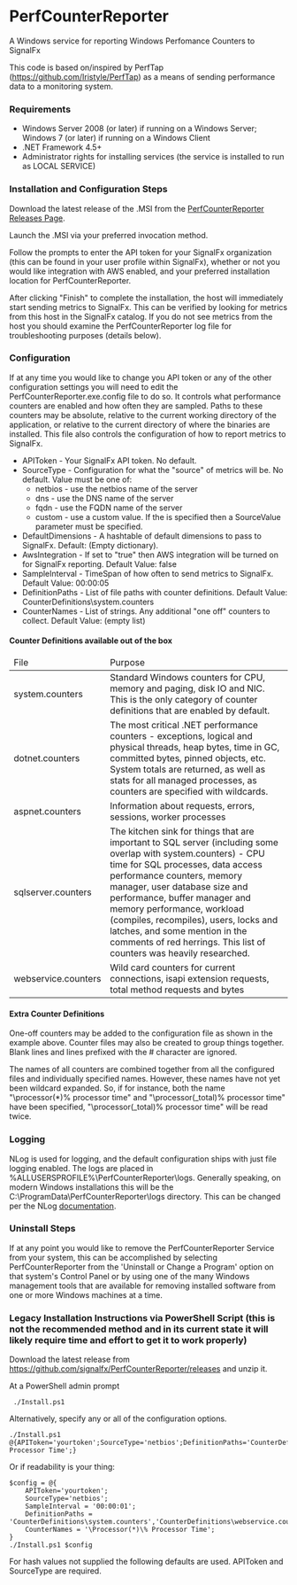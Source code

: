 # PerfCounterReporter
A Windows service for reporting Windows Perfomance Counters to SignalFx

This code is based on/inspired by PerfTap (https://github.com/Iristyle/PerfTap) as a means of sending performance data to a monitoring system.

### Requirements

* Windows Server 2008 (or later) if running on a Windows Server; Windows 7 (or later) if running on a Windows Client
* .NET Framework 4.5+
* Administrator rights for installing services (the service is installed to run as LOCAL SERVICE)

### Installation and Configuration Steps
Download the latest release of the .MSI from the [PerfCounterReporter Releases Page](https://github.com/signalfx/PerfCounterReporter/releases).

Launch the .MSI via your preferred invocation method.

Follow the prompts to enter the API token for your SignalFx organization (this can be found in your user profile within SignalFx), whether or not you would like integration with AWS enabled, and your preferred installation location for PerfCounterReporter.

After clicking "Finish" to complete the installation, the host will immediately start sending metrics to SignalFx. This can be verified by looking for metrics from this host in the SignalFx catalog. If you do not see metrics from the host you should examine the PerfCounterReporter log file for troubleshooting purposes (details below). 
 

### Configuration

If at any time you would like to change you API token or any of the other configuration settings you will need to edit the PerfCounterReporter.exe.config file to do so. It controls what performance counters are enabled and how often they are sampled. Paths to these counters may be absolute, relative to the current working directory of the application, or relative to the current directory of where the binaries are installed. This file also controls the configuration of how to report metrics to SignalFx.

* APIToken - Your SignalFx API token. No default.
* SourceType - Configuration for what the "source" of metrics will be. No default. Value must be one of:
	* netbios - use the netbios name of the server
	* dns - use the DNS name of the server
	* fqdn - use the FQDN name of the server
	* custom - use a custom value. If the is specified then a SourceValue parameter must be specified.
* DefaultDimensions - A hashtable of default dimensions to pass to SignalFx. Default: (Empty dictionary).
* AwsIntegration - If set to "true" then AWS integration will be turned on for SignalFx reporting. Default Value: false
* SampleInterval - TimeSpan of how often to send metrics to SignalFx. Default Value: 00:00:05
* DefinitionPaths - List of file paths with counter definitions. Default Value: CounterDefinitions\system.counters
* CounterNames - List of strings. Any additional "one off" counters to collect. Default Value: (empty list)


#### Counter Definitions available out of the box

<table>
<thead><tr><td>File</td><td>Purpose</td></tr></thead>
<tr>
	<td>system.counters</td>
	<td>Standard Windows counters for CPU, memory and paging, disk IO and NIC. This is the only category of counter definitions that are enabled by default.</td>
</tr>
<tr>
	<td>dotnet.counters</td>
	<td>The most critical .NET performance counters - exceptions, logical and physical threads, heap bytes, time in GC, committed bytes, pinned objects, etc.  System totals are returned, as well as stats for all managed processes, as counters are specified with wildcards.</td>
</tr>
<tr>
	<td>aspnet.counters</td>
	<td>Information about requests, errors, sessions, worker processes</td>
</tr>
<tr>
	<td>sqlserver.counters</td>
	<td>The kitchen sink for things that are important to SQL server (including some overlap with system.counters) - CPU time for SQL processes, data access performance counters, memory manager, user database size and performance, buffer manager and memory performance, workload (compiles, recompiles), users, locks and latches, and some mention in the comments of red herrings.  This list of counters was heavily researched.</td>
</tr>
<tr>
	<td>webservice.counters</td>
	<td>Wild card counters for current connections, isapi extension requests, total method requests and bytes</td>
</tr>
</table>

#### Extra Counter Definitions

One-off counters may be added to the configuration file as shown in the example above.  Counter files may also be created to group things together.  Blank lines and lines prefixed with the # character are ignored.

The names of all counters are combined together from all the configured files and individually specified names.  However, these names have not yet been wildcard expanded.  So, if for instance, both the name "\processor(*)\% processor time" and "\processor(_total)\% processor time" have been specified, "\processor(_total)\% processor time" will be read twice.

### Logging

NLog is used for logging, and the default configuration ships with just file logging enabled.  The logs are placed in %ALLUSERSPROFILE%\PerfCounterReporter\logs.  Generally speaking, on modern Windows installations this will be the C:\ProgramData\PerfCounterReporter\logs directory. This can be changed per the NLog [documentation](http://nlog-project.org/wiki/Configuration_File).

### Uninstall Steps

If at any point you would like to remove the PerfCounterReporter Service from your system, this can be accomplished by selecting PerfCounterReporter from the 'Uninstall or Change a Program' option on that system's Control Panel or by using one of the many Windows management tools that are available for removing installed software from one or more Windows machines at a time.

### Legacy Installation Instructions via PowerShell Script (this is not the recommended method and in its current state it will likely require time and effort to get it to work properly)
Download the latest release from https://github.com/signalfx/PerfCounterReporter/releases and unzip it.

At a PowerShell admin prompt 
     
     ./Install.ps1

Alternatively, specify any or all of the configuration options.

    ./Install.ps1 @{APIToken='yourtoken';SourceType='netbios';DefinitionPaths='CounterDefinitions\system.counters','CounterDefinitions\webservice.counters';CounterNames='\Processor(*)\% Processor Time';}

Or if readability is your thing:

    $config = @{
        APIToken='yourtoken';
        SourceType='netbios';
        SampleInterval = '00:00:01'; 
        DefinitionPaths = 'CounterDefinitions\system.counters','CounterDefinitions\webservice.counters'; 
        CounterNames = '\Processor(*)\% Processor Time';
    }
    ./Install.ps1 $config

For hash values not supplied the following defaults are used. APIToken and SourceType are required.   